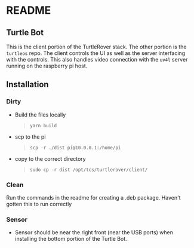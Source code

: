 # README
## Turtle Bot
This is the client portion of the TurtleRover stack. The other portion is the `turtleos` repo.
The client controls the UI as well as the server interfacing with the controls. This also handles video connection with the `uv4l` server running on the raspberry pi host.

## Installation
### Dirty
- Build the files locally
	> `yarn build`
- scp to the pi
	> `scp -r ./dist pi@10.0.0.1:/home/pi`
- copy to the correct directory
	> `sudo cp -r dist /opt/tcs/turtlerover/client/`

### Clean
Run the commands in the readme for creating a .deb package.
Haven't gotten this to run correctly

### Sensor
- Sensor should be near the right front (near the USB ports) when installing the bottom portion of the Turtle Bot.
